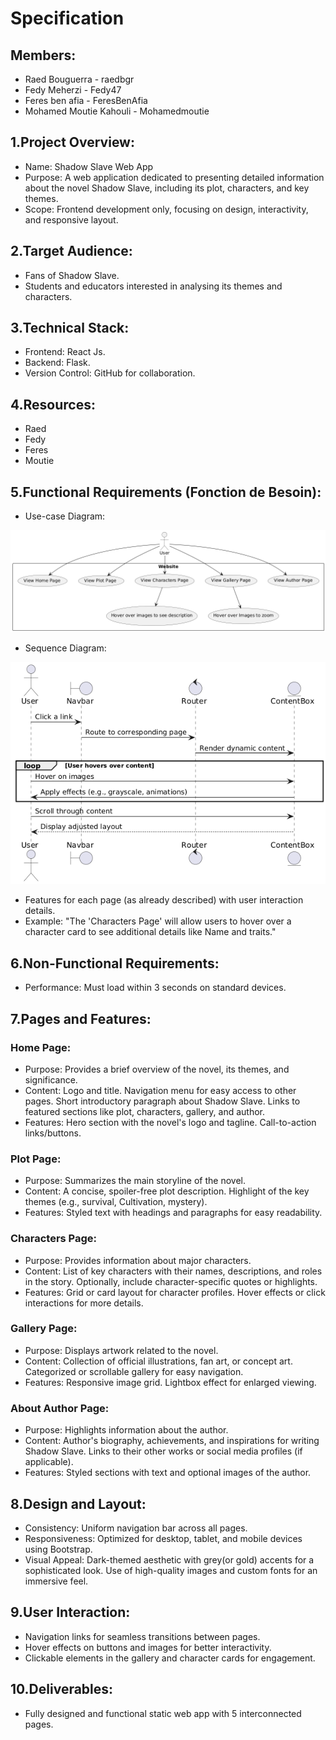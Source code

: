 # Specification

## Members:
- Raed Bouguerra - raedbgr
- Fedy Meherzi - Fedy47
- Feres ben afia - FeresBenAfia
- Mohamed Moutie Kahouli - Mohamedmoutie

## 1.Project Overview:
- Name: Shadow Slave Web App
- Purpose:
    A web application dedicated to presenting detailed information about the novel Shadow Slave, including its plot, characters, and key themes.
- Scope:
    Frontend development only, focusing on design, interactivity, and responsive layout.

## 2.Target Audience:
- Fans of Shadow Slave.
- Students and educators interested in analysing its themes and characters.

## 3.Technical Stack:
- Frontend: React Js.
- Backend: Flask.
- Version Control: GitHub for collaboration.


## 4.Resources:
- Raed
- Fedy
- Feres
- Moutie

## 5.Functional Requirements (Fonction de Besoin):

- Use-case Diagram:

![Use Case Diagram](/docs/use-case-diagram.png)

- Sequence Diagram:

![Use Case Diagram](/docs/sequence-diagram.png)

- Features for each page (as already described) with user interaction details.
- Example: 
    "The 'Characters Page' will allow users to hover over a character card to see additional details like Name and traits."

## 6.Non-Functional Requirements:
- Performance: Must load within 3 seconds on standard devices.


## 7.Pages and Features:
### Home Page:
- Purpose: 
    Provides a brief overview of the novel, its themes, and significance.
- Content: 
    Logo and title.
    Navigation menu for easy access to other pages.
    Short introductory paragraph about Shadow Slave.
    Links to featured sections like plot, characters, gallery, and author.
- Features:
    Hero section with the novel's logo and tagline.
    Call-to-action links/buttons.

### Plot Page:
- Purpose: 
    Summarizes the main storyline of the novel.
- Content: 
    A concise, spoiler-free plot description.
    Highlight of the key themes (e.g., survival, Cultivation, mystery).
- Features:
    Styled text with headings and paragraphs for easy readability.

### Characters Page:
- Purpose: 
    Provides information about major characters.
- Content: 
    List of key characters with their names, descriptions, and roles in the story.
    Optionally, include character-specific quotes or highlights.
- Features:
    Grid or card layout for character profiles.
    Hover effects or click interactions for more details.

### Gallery Page:
- Purpose: 
    Displays artwork related to the novel.
- Content: 
    Collection of official illustrations, fan art, or concept art.
    Categorized or scrollable gallery for easy navigation.
- Features:
    Responsive image grid.
    Lightbox effect for enlarged viewing.

### About Author Page:
- Purpose: 
    Highlights information about the author.
- Content: 
    Author's biography, achievements, and inspirations for writing Shadow Slave.
    Links to their other works or social media profiles (if applicable).
- Features:
    Styled sections with text and optional images of the author.



## 8.Design and Layout:
- Consistency: Uniform navigation bar across all pages.
- Responsiveness: 
    Optimized for desktop, tablet, and mobile devices using Bootstrap.
- Visual Appeal:
    Dark-themed aesthetic with grey(or gold) accents for a sophisticated look.
    Use of high-quality images and custom fonts for an immersive feel.


## 9.User Interaction:
- Navigation links for seamless transitions between pages.
- Hover effects on buttons and images for better interactivity.
- Clickable elements in the gallery and character cards for engagement.

## 10.Deliverables:
- Fully designed and functional static web app with 5 interconnected pages.













